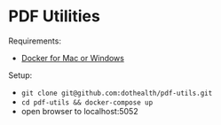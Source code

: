 # PDF Utilities

Requirements:

- [Docker for Mac or Windows](https://www.docker.com/products/docker-desktop)

Setup:

- `git clone git@github.com:dothealth/pdf-utils.git`
- `cd pdf-utils && docker-compose up`
- open browser to localhost:5052